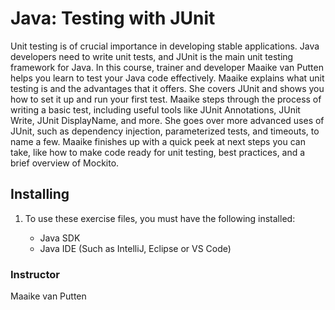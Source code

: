 <h1>Java: Testing with JUnit</h1>
<p>Unit testing is of crucial importance in developing stable applications. Java developers need to write unit tests, and JUnit is 
  the main unit testing framework for Java. In this course, trainer and developer Maaike van Putten helps you learn to test your 
  Java code effectively. Maaike explains what unit testing is and the advantages that it offers. She covers JUnit and shows you 
  how to set it up and run your first test. Maaike steps through the process of writing a basic test, including useful tools like 
  JUnit Annotations, JUnit Write, JUnit DisplayName, and more. She goes over more advanced uses of JUnit, such as dependency injection,
  parameterized tests, and timeouts, to name a few. Maaike finishes up with a quick peek at next steps you can take, like how to make 
  code ready for unit testing, best practices, and a brief overview of Mockito.</p>
  <h2>Installing</h2>
  <ol>
  <li>To use these exercise files, you must have the following installed:</li>
    <ul>
      <li>Java SDK</li>
      <li>Java IDE (Such as IntelliJ, Eclipse or VS Code)</li>
    </ul>
</ol>
<h3>Instructor</h3>
<p>Maaike van Putten</p>
